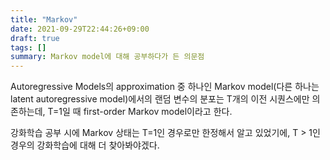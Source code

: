 ```yaml
---
title: "Markov"
date: 2021-09-29T22:44:26+09:00
draft: true
tags: []
summary: Markov model에 대해 공부하다가 든 의문점
---
```


Autoregressive Models의 approximation 중 하나인 Markov model(다른 하나는 latent autoregressive model)에서의 랜덤 변수의 분포는 T개의 이전 시퀀스에만 의존하는데, T=1일 때 first-order Markov model이라고 한다.

강화학습 공부 시에 Markov 상태는 T=1인 경우로만 한정해서 알고 있었기에, T > 1인 경우의 강화학습에 대해 더 찾아봐야겠다.